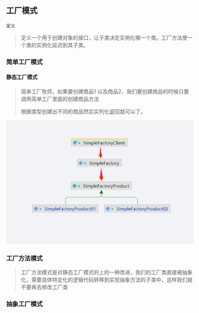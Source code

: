 ## 工厂模式

`定义`

>定义一个用于创建对象的接口，让子类决定实例化哪一个类。工厂方法使一个类的实例化延迟到其子类。



### 简单工厂模式

#### 静态工厂模式

>简单工厂牧师，如果要创建商品1 以及商品2，我们要创建商品的时候只要调用简单工厂里面的创建商品方法
>
>根据类型创建出不同的商品然后实列化返回就可以了。

![image-20220328001700329](resources/image-20220328001700329.png)

### 工厂方法模式

>工厂方法模式是对静态工厂模式的上的一种改进，我们的工厂类直接被抽象化，需要具体特定化的逻辑代码转移到实现抽象方法的子类中，这样我们就不要再去修改工厂类



### 抽象工厂模式